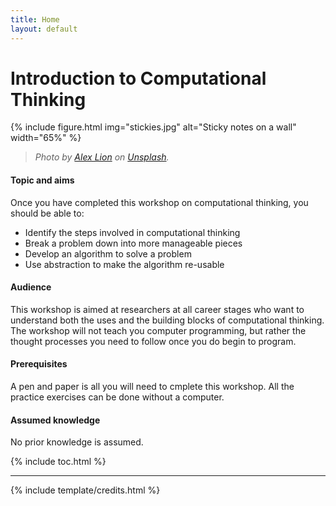 ```yaml
---
title: Home
layout: default
---
```


# Introduction to Computational Thinking

{% include figure.html img="stickies.jpg" alt="Sticky notes on a wall"  width="65%" %}

>*Photo by [Alex Lion](https://unsplash.com/es/@alexlionco) on [Unsplash](https://unsplash.com/).*

#### Topic and aims

Once you have completed this workshop on computational thinking, you should be able to:

- Identify the steps involved in computational thinking
- Break a problem down into more manageable pieces
- Develop an algorithm to solve a problem
- Use abstraction to make the algorithm re-usable

#### Audience

This workshop is aimed at researchers at all career stages who want to understand both the uses and the building blocks of computational thinking. The workshop will not teach you computer programming, but rather the thought processes you need to follow once you do begin to program. 

#### Prerequisites

A pen and paper is all you will need to cmplete this workshop. All the practice exercises can be done without a computer.

#### Assumed knowledge

No prior knowledge is assumed.


{% include toc.html %}

------

{% include template/credits.html %}
